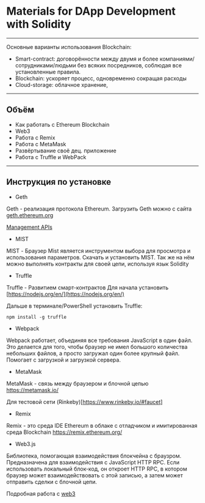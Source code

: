 # Materials for DApp Development with Solidity

<hr>

Основные варианты использования Blockchain: 

* Smart-contract: договорённости между двумя и более компаниями/сотрудниками/людьми без всяких посредников, соблюдая все установленные правила.
* Blockchain: ускоряет процесс, одновременно сокращая расходы
* Cloud-storage: облачное хранение, 

<hr>


## Объём 
* Как работать с Ethereum Blockchain
* Web3
* Работа с Remix
* Работа с MetaMask
* Развёртывание своё дец. приложение
* Работа с Truffle и WebPack

<hr>

## Инструкция по установке 
* Geth 

Geth - реализация протокола Ethereum. 
Загрузить Geth можно с сайта [geth.ethereum.org](https://geth.ethereum.org/downloads/)

[Management APIs](https://github.com/ethereum/go-ethereum/wiki/Management-APIs)

* MIST

MIST - Браузер Mist является инструментом выбора для просмотра и использования параметров. Скачать и установить MIST.
Так же на нём можно выполнять контракты для своей цепи, используя язык Solidity

* Truffle

Truffle - Развитием смарт-контрактов
Для начала установить [https://nodejs.org/en/](https://nodejs.org/en/)

Дальше в терминале/PowerShell установить Truffle:
```
npm install -g truffle
```

* Webpack

Webpack работает, объединяя все требования JavaScript в один файл. Это делается для того, чтобы браузер не имел большого количества небольших файлов, а просто загружал один более крупный файл. Помогает с загрузкой и загрузкой сервера.


* MetaMask

MetaMask - связь между браузером и блочной цепью https://metamask.io/

Для тестовой сети (Rinkeby)[https://www.rinkeby.io/#faucet]

* Remix

Remix - это среда IDE Ethereum в облаке с отладчиком и имитированная среда Blockchain https://remix.ethereum.org/

* Web3.js

Библиотека, помогающая взаимодействия блокчейна с браузром. Предназначена для взаимодействия с JavaScript HTTP RPC. Если использовать локальный блок-код, он откроет HTTP RPC, в котором браузер может взаимодействовать с этой записью, а затем может отправить сделки с блочной цепи.

Подробная работа с [web3](https://github.com/BazhanovMaxim/Blockchain-Ethereum/tree/master/web3)
